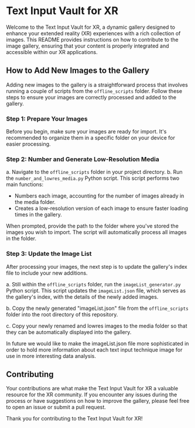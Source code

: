 # Text Input Vault for XR

Welcome to the Text Input Vault for XR, a dynamic gallery designed to enhance your extended reality (XR) experiences with a rich collection of images. This README provides instructions on how to contribute to the image gallery, ensuring that your content is properly integrated and accessible within our XR applications.

## How to Add New Images to the Gallery

Adding new images to the gallery is a straightforward process that involves running a couple of scripts from the `offline_scripts` folder. Follow these steps to ensure your images are correctly processed and added to the gallery.

### Step 1: Prepare Your Images

Before you begin, make sure your images are ready for import. It's recommended to organize them in a specific folder on your device for easier processing.

### Step 2: Number and Generate Low-Resolution Media

a. Navigate to the `offline_scripts` folder in your project directory.
b. Run the `number_and_lowres_media.py` Python script. This script performs two main functions:

- Numbers each image, accounting for the number of images already in the media folder.
- Creates a low-resolution version of each image to ensure faster loading times in the gallery.

When prompted, provide the path to the folder where you've stored the images you wish to import. The script will automatically process all images in the folder.

### Step 3: Update the Image List

After processing your images, the next step is to update the gallery's index file to include your new additions.

a. Still within the `offline_scripts` folder, run the `imageList_generator.py` Python script. This script updates the `imageList.json` file, which serves as the gallery's index, with the details of the newly added images.

b. Copy the newly generated "imageList.json" file from the `offline_scripts` folder into the root directory of this repository.

c. Copy your newly renamed and lowres images to the media folder so that they can be automatically displayed into the gallery.

In future we would like to make the imageList.json file more sophisticated in order to hold more information about each text input technique image for use in more interesting data analysis.

## Contributing

Your contributions are what make the Text Input Vault for XR a valuable resource for the XR community. If you encounter any issues during the process or have suggestions on how to improve the gallery, please feel free to open an issue or submit a pull request.

Thank you for contributing to the Text Input Vault for XR!
